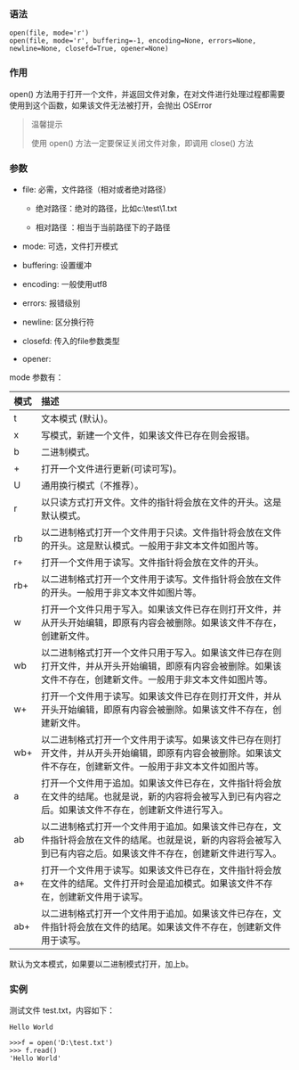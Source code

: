 ### 语法

```
open(file, mode='r')
open(file, mode='r', buffering=-1, encoding=None, errors=None, newline=None, closefd=True, opener=None)
```

### 作用

open\(\) 方法用于打开一个文件，并返回文件对象，在对文件进行处理过程都需要使用到这个函数，如果该文件无法被打开，会抛出 OSError

> 温馨提示
>
> 使用 open\(\) 方法一定要保证关闭文件对象，即调用 close\(\) 方法

### 参数

* file: 必需，文件路径（相对或者绝对路径）

  * 绝对路径：绝对的路径，比如c:\test\1.txt

  * 相对路径 ：相当于当前路径下的子路径

* mode: 可选，文件打开模式

* buffering: 设置缓冲

* encoding: 一般使用utf8

* errors: 报错级别

* newline: 区分换行符

* closefd: 传入的file参数类型
* opener:

mode 参数有：

| 模式 | 描述 |
| :--- | :--- |
| t | 文本模式 \(默认\)。 |
| x | 写模式，新建一个文件，如果该文件已存在则会报错。 |
| b | 二进制模式。 |
| + | 打开一个文件进行更新\(可读可写\)。 |
| U | 通用换行模式（不推荐）。 |
| r | 以只读方式打开文件。文件的指针将会放在文件的开头。这是默认模式。 |
| rb | 以二进制格式打开一个文件用于只读。文件指针将会放在文件的开头。这是默认模式。一般用于非文本文件如图片等。 |
| r+ | 打开一个文件用于读写。文件指针将会放在文件的开头。 |
| rb+ | 以二进制格式打开一个文件用于读写。文件指针将会放在文件的开头。一般用于非文本文件如图片等。 |
| w | 打开一个文件只用于写入。如果该文件已存在则打开文件，并从开头开始编辑，即原有内容会被删除。如果该文件不存在，创建新文件。 |
| wb | 以二进制格式打开一个文件只用于写入。如果该文件已存在则打开文件，并从开头开始编辑，即原有内容会被删除。如果该文件不存在，创建新文件。一般用于非文本文件如图片等。 |
| w+ | 打开一个文件用于读写。如果该文件已存在则打开文件，并从开头开始编辑，即原有内容会被删除。如果该文件不存在，创建新文件。 |
| wb+ | 以二进制格式打开一个文件用于读写。如果该文件已存在则打开文件，并从开头开始编辑，即原有内容会被删除。如果该文件不存在，创建新文件。一般用于非文本文件如图片等。 |
| a | 打开一个文件用于追加。如果该文件已存在，文件指针将会放在文件的结尾。也就是说，新的内容将会被写入到已有内容之后。如果该文件不存在，创建新文件进行写入。 |
| ab | 以二进制格式打开一个文件用于追加。如果该文件已存在，文件指针将会放在文件的结尾。也就是说，新的内容将会被写入到已有内容之后。如果该文件不存在，创建新文件进行写入。 |
| a+ | 打开一个文件用于读写。如果该文件已存在，文件指针将会放在文件的结尾。文件打开时会是追加模式。如果该文件不存在，创建新文件用于读写。 |
| ab+ | 以二进制格式打开一个文件用于追加。如果该文件已存在，文件指针将会放在文件的结尾。如果该文件不存在，创建新文件用于读写。 |

默认为文本模式，如果要以二进制模式打开，加上b。

### 实例

测试文件 test.txt，内容如下：

```
Hello World
```

```
>>>f = open('D:\test.txt')
>>> f.read()
'Hello World'
```



